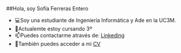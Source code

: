 ##Hola, soy Sofía Ferreras Entero

<!--
**sofiaferreras/sofiaferreras** is a ✨ _special_ ✨ repository because its `README.md` (this file) appears on your GitHub profile.

Here are some ideas to get you started:

- 🔭 I’m currently working on ...
- 🌱 I’m currently learning ...
- 👯 I’m looking to collaborate on ...
- 🤔 I’m looking for help with ...
- 💬 Ask me about ...
- 📫 How to reach me: ...
- 😄 Pronouns: ...
- ⚡ Fun fact: ...
-->
<ul>
  <li>💻Soy una estudiante de Ingeniería Informática y Ade en la UC3M.
  </li>
  <li>🌱Actualemte estoy cursando 3º</li>
  <li>📫Puedes contactarme através de: <a href="https://www.linkedin.com/in/sofia-ferreras"> Linkeding </a></li>
  <li>💬También puedes acceder a mi <a href="CV-SofiaFerreras.pdf" download="CV-SofiaFerreras.pdf"> CV</a></li>
</ul>
